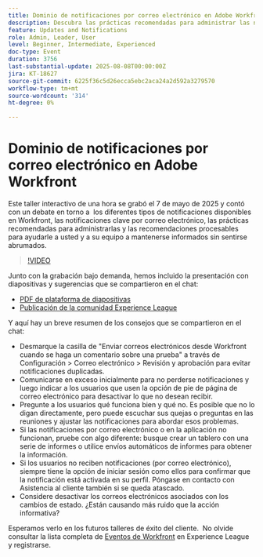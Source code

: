 ```yaml
---
title: Dominio de notificaciones por correo electrónico en Adobe Workfront
description: Descubra las prácticas recomendadas para administrar las notificaciones por correo electrónico de Adobe Workfront a fin de mantener a los equipos informados, reducir el ruido y mejorar la eficacia de la comunicación.
feature: Updates and Notifications
role: Admin, Leader, User
level: Beginner, Intermediate, Experienced
doc-type: Event
duration: 3756
last-substantial-update: 2025-08-08T00:00:00Z
jira: KT-18627
source-git-commit: 6225f36c5d26ecca5ebc2aca24a2d592a3279570
workflow-type: tm+mt
source-wordcount: '314'
ht-degree: 0%

---
```



# Dominio de notificaciones por correo electrónico en Adobe Workfront

Este taller interactivo de una hora se grabó el 7 de mayo de 2025 y contó con un debate en torno a  los diferentes tipos de notificaciones disponibles en Workfront, las notificaciones clave por correo electrónico, las prácticas recomendadas para administrarlas y las recomendaciones procesables para ayudarle a usted y a su equipo a mantenerse informados sin sentirse abrumados.

>[!VIDEO](https://video.tv.adobe.com/v/3469963/?learn=on&enablevpops)

Junto con la grabación bajo demanda, hemos incluido la presentación con diapositivas y sugerencias que se compartieron en el chat: 

* [PDF de plataforma de diapositivas](https://workfront-experience.s3.us-west-2.amazonaws.com/Training/Guides/Customer+Success+at+Scale/Mastering+Email+Notifications+in+Adobe+Workfront+050725.pdf)
* [Publicación de la comunidad Experience League](https://experienceleaguecommunities.adobe.com/t5/workfront-discussions/event-follow-up-mastering-email-notifications-in-adobe-workfront/td-p/752745?profile.language=es)

Y aquí hay un breve resumen de los consejos que se compartieron en el chat: 

* Desmarque la casilla de &quot;Enviar correos electrónicos desde Workfront cuando se haga un comentario sobre una prueba&quot; a través de Configuración > Correo electrónico > Revisión y aprobación para evitar notificaciones duplicadas. 
* Comunicarse en exceso inicialmente para no perderse notificaciones y luego indicar a los usuarios que usen la opción de pie de página de correo electrónico para desactivar lo que no desean recibir. 
* Pregunte a los usuarios qué funciona bien y qué no. Es posible que no lo digan directamente, pero puede escuchar sus quejas o preguntas en las reuniones y ajustar las notificaciones para abordar esos problemas.  
* Si las notificaciones por correo electrónico o en la aplicación no funcionan, pruebe con algo diferente: busque crear un tablero con una serie de informes o utilice envíos automáticos de informes para obtener la información.  
* Si los usuarios no reciben notificaciones (por correo electrónico), siempre tiene la opción de iniciar sesión como ellos para confirmar que la notificación está activada en su perfil. Póngase en contacto con Asistencia al cliente también si se queda atascado.   
* Considere desactivar los correos electrónicos asociados con los cambios de estado. ¿Están causando más ruido que la acción informativa?  

Esperamos verlo en los futuros talleres de éxito del cliente.  No olvide consultar la lista completa de [Eventos de Workfront](https://experienceleague.adobe.com/events/?lang=es&filters=Workfront) en Experience League y registrarse.